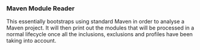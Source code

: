 ### Maven Module Reader

This essentially bootstraps using standard Maven in order to analyse a Maven project. It will then print out the modules that will be processed in a normal lifecycle once all the inclusions, exclusions and profiles have been taking into account.
